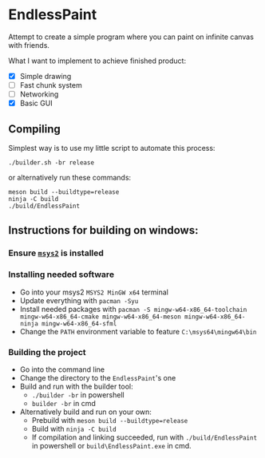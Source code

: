 # EndlessPaint
Attempt to create a simple program where you can paint on infinite canvas with friends.

What I want to implement to achieve finished product:
- [x] Simple drawing
- [ ] Fast chunk system
- [ ] Networking
- [x] Basic GUI

## Compiling
Simplest way is to use my little script to automate this process:
```
./builder.sh -br release
```
or alternatively run these commands:
```
meson build --buildtype=release
ninja -C build
./build/EndlessPaint
```

## Instructions for building on windows:

### Ensure [`msys2`](https://www.msys2.org/) is installed

### Installing needed software
- Go into your msys2 `MSYS2 MinGW x64` terminal
- Update everything with `pacman -Syu`
- Install needed packages with `pacman -S mingw-w64-x86_64-toolchain mingw-w64-x86_64-cmake mingw-w64-x86_64-meson mingw-w64-x86_64-ninja mingw-w64-x86_64-sfml`
- Change the `PATH` environment variable to feature `C:\msys64\mingw64\bin`

### Building the project
- Go into the command line
- Change the directory to the `EndlessPaint`'s one
- Build and run with the builder tool:
	- `./builder -br` in powershell
	- `builder -br` in cmd
- Alternatively build and run on your own:
	- Prebuild with `meson build --buildtype=release`
	- Build with `ninja -C build`
	- If compilation and linking succeeded, run with `./build/EndlessPaint` in powershell or `build\EndlessPaint.exe` in cmd.
